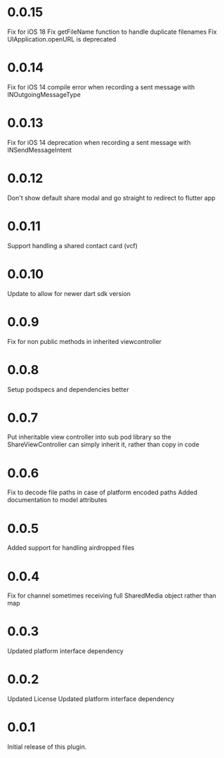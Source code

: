 # 0.0.15
Fix for iOS 18
Fix getFileName function to handle duplicate filenames
Fix UIApplication.openURL is deprecated
# 0.0.14
Fix for iOS 14 compile error when recording a sent message with INOutgoingMessageType
# 0.0.13
Fix for iOS 14 deprecation when recording a sent message with INSendMessageIntent
# 0.0.12
Don't show default share modal and go straight to redirect to flutter app 
# 0.0.11
Support handling a shared contact card (vcf)
# 0.0.10
Update to allow for newer dart sdk version
# 0.0.9
Fix for non public methods in inherited viewcontroller
# 0.0.8
Setup podspecs and dependencies better
# 0.0.7
Put inheritable view controller into sub pod library so the ShareViewController can simply inherit it, rather than copy in code
# 0.0.6
Fix to decode file paths in case of platform encoded paths
Added documentation to model attributes
# 0.0.5
Added support for handling airdropped files
# 0.0.4
Fix for channel sometimes receiving full SharedMedia object rather than map
# 0.0.3
Updated platform interface dependency
# 0.0.2
Updated License
Updated platform interface dependency
# 0.0.1
Initial release of this plugin.